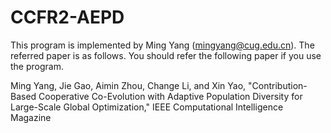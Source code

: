 # CCFR2-AEPD
This program is implemented by Ming Yang (mingyang@cug.edu.cn).
The referred paper is as follows. You should refer the following paper if you use the program.

Ming Yang, Jie Gao, Aimin Zhou, Change Li, and Xin Yao, "Contribution-Based Cooperative Co-Evolution with Adaptive Population Diversity for Large-Scale Global Optimization," IEEE Computational Intelligence Magazine
